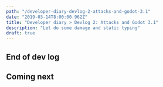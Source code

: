 ```yaml
---
path: "/developer-diary-devlog-2-attacks-and-godot-3.1"
date: "2019-03-14T8:00:00.962Z"
title: "Developer diary > Devlog 2: Attacks and Godot 3.1"
description: "Let do some damage and static typing"
draft: true
---
```




## End of dev log



## Coming next 

